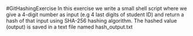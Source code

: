 #GitHashingExercise 
In this exercise we write a small shell script where we give a 4-digit number as input (e.g 4 last digits of student ID) and return a hash of that input using SHA-256 hashing algorithm.
 The hashed value (output) is saved in a text file named hash_output.txt
